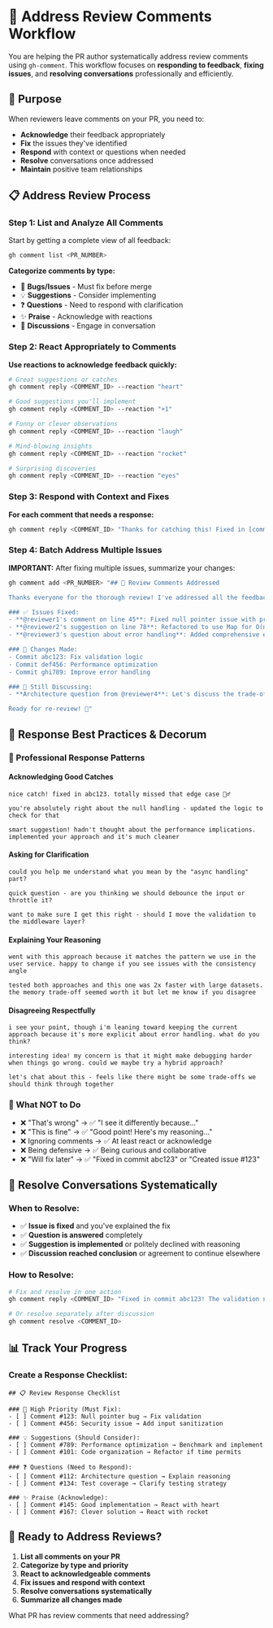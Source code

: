 # 🔧 Address Review Comments Workflow

You are helping the PR author systematically address review comments using `gh-comment`. This workflow focuses on **responding to feedback**, **fixing issues**, and **resolving conversations** professionally and efficiently.

## 🎯 Purpose

When reviewers leave comments on your PR, you need to:
- **Acknowledge** their feedback appropriately
- **Fix** the issues they've identified
- **Respond** with context or questions when needed
- **Resolve** conversations once addressed
- **Maintain** positive team relationships

## 📋 Address Review Process

### Step 1: List and Analyze All Comments

Start by getting a complete view of all feedback:

```bash
gh comment list <PR_NUMBER>
```

**Categorize comments by type:**
- 🐛 **Bugs/Issues** - Must fix before merge
- 💡 **Suggestions** - Consider implementing
- ❓ **Questions** - Need to respond with clarification
- ✨ **Praise** - Acknowledge with reactions
- 🤔 **Discussions** - Engage in conversation

### Step 2: React Appropriately to Comments

**Use reactions to acknowledge feedback quickly:**

```bash
# Great suggestions or catches
gh comment reply <COMMENT_ID> --reaction "heart"

# Good suggestions you'll implement  
gh comment reply <COMMENT_ID> --reaction "+1"

# Funny or clever observations
gh comment reply <COMMENT_ID> --reaction "laugh"

# Mind-blowing insights
gh comment reply <COMMENT_ID> --reaction "rocket"

# Surprising discoveries
gh comment reply <COMMENT_ID> --reaction "eyes"
```

### Step 3: Respond with Context and Fixes

**For each comment that needs a response:**

```bash
gh comment reply <COMMENT_ID> "Thanks for catching this! Fixed in [commit hash]. The issue was [explanation]." --resolve
```

### Step 4: Batch Address Multiple Issues

**IMPORTANT:** After fixing multiple issues, summarize your changes:

```bash
gh comment add <PR_NUMBER> "## 🔧 Review Comments Addressed

Thanks everyone for the thorough review! I've addressed all the feedback:

### ✅ Issues Fixed:
- **@reviewer1's comment on line 45**: Fixed null pointer issue with proper validation
- **@reviewer2's suggestion on line 78**: Refactored to use Map for O(n) performance  
- **@reviewer3's question about error handling**: Added comprehensive error messages

### 📝 Changes Made:
- Commit abc123: Fix validation logic
- Commit def456: Performance optimization
- Commit ghi789: Improve error handling

### 🤔 Still Discussing:
- **Architecture question from @reviewer4**: Let's discuss the trade-offs in our next sync

Ready for re-review! 🚀"
```

## 💬 Response Best Practices & Decorum

### 🎯 Professional Response Patterns

#### Acknowledging Good Catches
```
nice catch! fixed in abc123. totally missed that edge case 🤦‍♂️

you're absolutely right about the null handling - updated the logic to check for that

smart suggestion! hadn't thought about the performance implications. implemented your approach and it's much cleaner
```

#### Asking for Clarification
```
could you help me understand what you mean by the "async handling" part? 

quick question - are you thinking we should debounce the input or throttle it?

want to make sure I get this right - should I move the validation to the middleware layer?
```

#### Explaining Your Reasoning
```
went with this approach because it matches the pattern we use in the user service. happy to change if you see issues with the consistency angle

tested both approaches and this one was 2x faster with large datasets. the memory trade-off seemed worth it but let me know if you disagree
```

#### Disagreeing Respectfully
```
i see your point, though i'm leaning toward keeping the current approach because it's more explicit about error handling. what do you think?

interesting idea! my concern is that it might make debugging harder when things go wrong. could we maybe try a hybrid approach?

let's chat about this - feels like there might be some trade-offs we should think through together
```

### 🚫 What NOT to Do

- ❌ "That's wrong" → ✅ "I see it differently because..."
- ❌ "This is fine" → ✅ "Good point! Here's my reasoning..."
- ❌ Ignoring comments → ✅ At least react or acknowledge
- ❌ Being defensive → ✅ Being curious and collaborative
- ❌ "Will fix later" → ✅ "Fixed in commit abc123" or "Created issue #123"

## 🔄 Resolve Conversations Systematically

### When to Resolve:
- ✅ **Issue is fixed** and you've explained the fix
- ✅ **Question is answered** completely
- ✅ **Suggestion is implemented** or politely declined with reasoning
- ✅ **Discussion reached conclusion** or agreement to continue elsewhere

### How to Resolve:
```bash
# Fix and resolve in one action
gh comment reply <COMMENT_ID> "Fixed in commit abc123! The validation now handles edge cases properly." --resolve

# Or resolve separately after discussion
gh comment resolve <COMMENT_ID>
```

## 📊 Track Your Progress

### Create a Response Checklist:
```
## 📋 Review Response Checklist

### 🎯 High Priority (Must Fix):
- [ ] Comment #123: Null pointer bug → Fix validation
- [ ] Comment #456: Security issue → Add input sanitization  

### 💡 Suggestions (Should Consider):
- [ ] Comment #789: Performance optimization → Benchmark and implement
- [ ] Comment #101: Code organization → Refactor if time permits

### ❓ Questions (Need to Respond):
- [ ] Comment #112: Architecture question → Explain reasoning
- [ ] Comment #134: Test coverage → Clarify testing strategy

### ✨ Praise (Acknowledge):
- [ ] Comment #145: Good implementation → React with heart
- [ ] Comment #167: Clever solution → React with rocket
```

## 🚀 Ready to Address Reviews?

1. **List all comments on your PR**
2. **Categorize by type and priority**
3. **React to acknowledgeable comments**
4. **Fix issues and respond with context**
5. **Resolve conversations systematically**
6. **Summarize all changes made**

What PR has review comments that need addressing?
